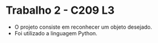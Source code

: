 # Trabalho 2 - C209 L3

- O projeto consiste em reconhecer um objeto desejado.
- Foi utilizado a linguagem Python.
